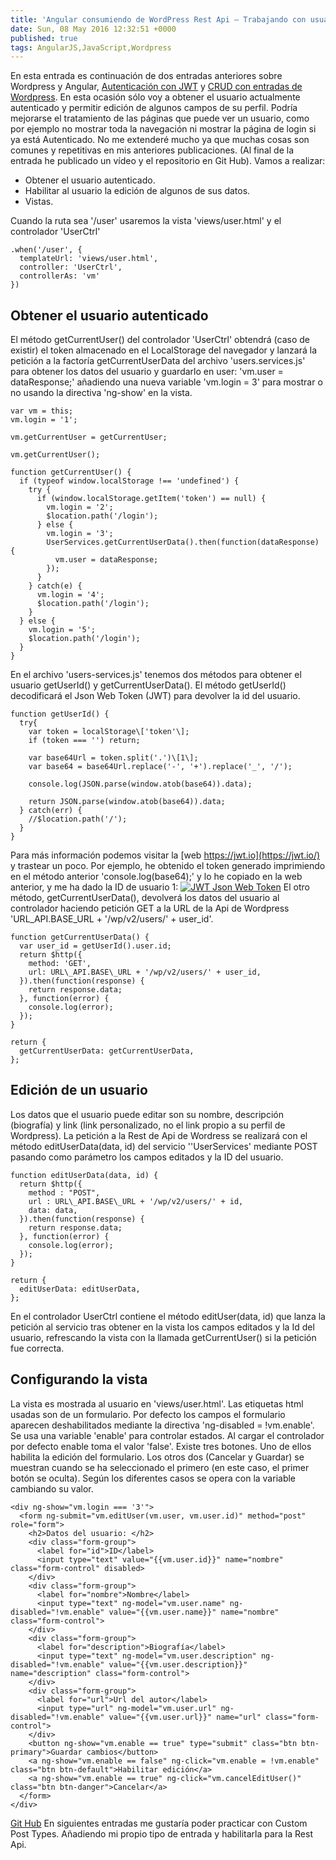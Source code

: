 ```yaml
---
title: 'Angular consumiendo de WordPress Rest Api – Trabajando con usuarios'
date: Sun, 08 May 2016 12:32:51 +0000
published: true
tags: AngularJS,JavaScript,Wordpress
---
```


En esta entrada es continuación de dos entradas anteriores sobre Wordpress y Angular, [Autenticación con JWT](http://ivanalbizu.eu/angular-consumiendo-wordpress-rest-api-autenticacion/) y [CRUD con entradas de Wordpress](http://ivanalbizu.eu/angular-consumiendo-wordpress-rest-api-crud/). En esta ocasión sólo voy a obtener el usuario actualmente autenticado y permitir edición de algunos campos de su perfil. Podría mejorarse el tratamiento de las páginas que puede ver un usuario, como por ejemplo no mostrar toda la navegación ni mostrar la página de login si ya está Autenticado. No me extenderé mucho ya que muchas cosas son comunes y repetitivas en mis anteriores publicaciones. (Al final de la entrada he publicado un vídeo y el repositorio en Git Hub). Vamos a realizar:

*   Obtener el usuario autenticado.
*   Habilitar al usuario la edición de algunos de sus datos.
*   Vistas.

Cuando la ruta sea '/user' usaremos la vista 'views/user.html' y el controlador 'UserCtrl'

```
.when('/user', {
  templateUrl: 'views/user.html',
  controller: 'UserCtrl',
  controllerAs: 'vm'
})
```

## Obtener el usuario autenticado
El método getCurrentUser() del controlador 'UserCtrl' obtendrá (caso de existir) el token almacenado en el LocalStorage del navegador y lanzará la petición a la factoría getCurrentUserData del archivo 'users.services.js' para obtener los datos del usuario y guardarlo en user: 'vm.user = dataResponse;' añadiendo una nueva variable 'vm.login = 3' para mostrar o no usando la directiva 'ng-show' en la vista.

```
var vm = this;
vm.login = '1';

vm.getCurrentUser = getCurrentUser;

vm.getCurrentUser();

function getCurrentUser() {
  if (typeof window.localStorage !== 'undefined') {
    try {
      if (window.localStorage.getItem('token') == null) {
        vm.login = '2';
        $location.path('/login');
      } else {
        vm.login = '3';
        UserServices.getCurrentUserData().then(function(dataResponse) {
          vm.user = dataResponse;
        });
      }
    } catch(e) {
      vm.login = '4';
      $location.path('/login');
    }
  } else {
    vm.login = '5';
    $location.path('/login');
  }
}
```

En el archivo 'users-services.js' tenemos dos métodos para obtener el usuario getUserId() y getCurrentUserData(). El método getUserId() decodificará el Json Web Token (JWT) para devolver la id del usuario.

```
function getUserId() {
  try{
    var token = localStorage\['token'\];
    if (token === '') return;

    var base64Url = token.split('.')\[1\];
    var base64 = base64Url.replace('-', '+').replace('_', '/');

    console.log(JSON.parse(window.atob(base64)).data);

    return JSON.parse(window.atob(base64)).data;
  } catch(err) {
    //$location.path('/');
  }
}
```

Para más información podemos visitar la [web https://jwt.io](https://jwt.io/) y trastear un poco. Por ejemplo, he obtenido el token generado imprimiendo en el método anterior 'console.log(base64);' y lo he copiado en la web anterior, y me ha dado la ID de usuario 1: [![JWT Json Web Token](storage/wp-content/uploads/2016/05/jwt-header.png)](http://ivanalbizu.eu/wp-content/uploads/2016/05/jwt-header.png) El otro método, getCurrentUserData(), devolverá los datos del usuario al controlador haciendo petición GET a la URL de la Api de Wordpress 'URL\_API.BASE\_URL + '/wp/v2/users/' + user_id'.

```
function getCurrentUserData() {
  var user_id = getUserId().user.id;
  return $http({
    method: 'GET',
    url: URL\_API.BASE\_URL + '/wp/v2/users/' + user_id,
  }).then(function(response) {
    return response.data;
  }, function(error) {
    console.log(error);
  });
}

return {
  getCurrentUserData: getCurrentUserData,
};
```

## Edición de un usuario
Los datos que el usuario puede editar son su nombre, descripción (biografía) y link (link personalizado, no el link propio a su perfil de Wordpress). La petición a la Rest de Api de Wordress se realizará con el método editUserData(data, id) del servicio ''UserServices' mediante POST pasando como parámetro los campos editados y la ID del usuario.

```
function editUserData(data, id) {
  return $http({
    method : "POST",
    url : URL\_API.BASE\_URL + '/wp/v2/users/' + id,
    data: data,
  }).then(function(response) {
    return response.data;
  }, function(error) {
    console.log(error);
  });
}

return {
  editUserData: editUserData,
};
```

En el controlador UserCtrl contiene el método editUser(data, id) que lanza la petición al servicio tras obtener en la vista los campos editados y la Id del usuario, refrescando la vista con la llamada getCurrentUser() si la petición fue correcta.

## Configurando la vista

La vista es mostrada al usuario en 'views/user.html'. Las etiquetas html usadas son de un formulario. Por defecto los campos el formulario aparecen deshabilitados mediante la directiva 'ng-disabled = !vm.enable'. Se usa una variable 'enable' para controlar estados. Al cargar el controlador por defecto enable toma el valor 'false'. Existe tres botones. Uno de ellos habilita la edición del formulario. Los otros dos (Cancelar y Guardar) se muestran cuando se ha seleccionado el primero (en este caso, el primer botón se oculta). Según los diferentes casos se opera con la variable cambiando su valor.

```
<div ng-show="vm.login === '3'">
  <form ng-submit="vm.editUser(vm.user, vm.user.id)" method="post" role="form">
    <h2>Datos del usuario: </h2>
    <div class="form-group">
      <label for="id">ID</label>
      <input type="text" value="{{vm.user.id}}" name="nombre" class="form-control" disabled>
    </div>
    <div class="form-group">
      <label for="nombre">Nombre</label>
      <input type="text" ng-model="vm.user.name" ng-disabled="!vm.enable" value="{{vm.user.name}}" name="nombre" class="form-control">
    </div>
    <div class="form-group">
      <label for="description">Biografía</label>
      <input type="text" ng-model="vm.user.description" ng-disabled="!vm.enable" value="{{vm.user.description}}" name="description" class="form-control">
    </div>
    <div class="form-group">
      <label for="url">Url del autor</label>
      <input type="url" ng-model="vm.user.url" ng-disabled="!vm.enable" value="{{vm.user.url}}" name="url" class="form-control">
    </div>
    <button ng-show="vm.enable == true" type="submit" class="btn btn-primary">Guardar cambios</button>
    <a ng-show="vm.enable == false" ng-click="vm.enable = !vm.enable" class="btn btn-default">Habilitar edición</a>
    <a ng-show="vm.enable == true" ng-click="vm.cancelEditUser()" class="btn btn-danger">Cancelar</a>
  </form>
</div>
```

[Git Hub](https://github.com/ivanalbizu/angular_wordpress_rest_api) En siguientes entradas me gustaría poder practicar con Custom Post Types. Añadiendo mi propio tipo de entrada y habilitarla para la Rest Api.